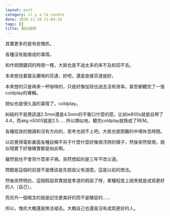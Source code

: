 ```yaml
---
layout: post
category: il y a là cendre
date: 2020-11-28 11:04:19
tags: []
title: 類似疑問
---
```


其實更多的是有些愧疚。

各種沒有能做成的事情。

和作爲關鍵詞的時間一樣，大抵也是不過太多的來不及和回不去。

本來想兌着龍舌蘭喝的芬達，好吧，還是直接芬達就好。

本來想的只是再來一杯咖啡的，只是好像加班也過去沒有效率。甚至都聽完了一張coldplay的專輯。

貌似也是很久遠的事情了。coldplay。

糾結的不是應該選2.5mm還是4.5mm的平衡口什麼的麼。比如ie800s就是自帶了4.4，而akg n5005就是2.5……所以類似地，聽完coldplay就換成了REM。

各種低效的閱讀和沒有方向的，思考也說不上吧。大抵也是困難的中場休息時間。

以前覺得電影裏面各種自稱不肖子什麼什麼好像很浮誇的樣子，然後突然發現，貌似現實下好像確實都是如此啊。

雖然我也不會背什麼弟子規。突然想起的是三年不改父道。

問題是這個的前提不是應該是先假設父有道麼。這是以前的想法。

然後突然明白，這個假設其實就是孝道的假設了呀，某種程度上說來就是成爲更好的人（自己）。

而另外一個暗含的就是記住更美好的而不是醜惡的……

所以，愧疚大概還是無法褪去。大概自己也還是沒有成爲更好的人。





